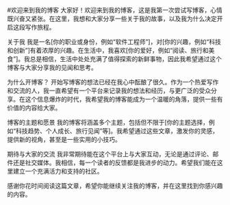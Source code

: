 #欢迎来到我的博客
大家好！欢迎来到我的博客，这是我第一次尝试写博客，心情既兴奋又紧张。在这里，我想和大家分享一些关于我的故事，以及我为什么决定开启这段写作旅程。

关于我
我是一名[你的职业或身份，例如“软件工程师”]，对[你的兴趣，例如“科技和创新”]有着浓厚的兴趣。在生活中，我喜欢[你的爱好，例如“阅读、旅行和美食”]。我总是相信，生活中处处充满了值得探索的新鲜事物，因此我希望通过这个博客与大家分享我的见闻和思考。

为什么开博客？
开始写博客的想法已经在我心中酝酿了很久。作为一个热爱写作和交流的人，我一直希望有一个平台来记录我的想法和经历，与更广泛的受众分享。在这个信息爆炸的时代，我希望我的博客能成为一个温暖的角落，提供一些有价值的内容给大家。

博客的主题和愿景
我的博客将涵盖多个主题，包括但不限于[你的主题选择，例如“科技趋势、个人成长、旅行见闻”等]。我希望通过这些文章，激发你的灵感，提供新的视角，甚至是一些实用的小技巧。

期待与大家的交流
我非常期待能在这个平台上与大家互动，无论是通过评论、邮件还是社交媒体。我相信，每一个读者的反馈都是我进步的动力。希望我们能在这里建立一个充满活力和支持的社区。

感谢你花时间阅读这篇文章，希望你能继续关注我的博客，并在这里找到你感兴趣的内容。